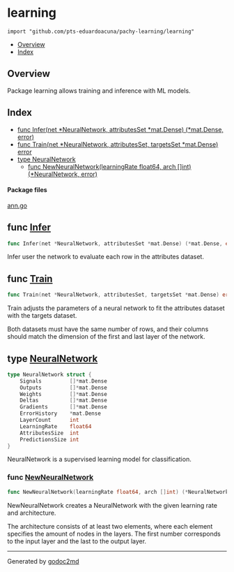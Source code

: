 

# learning
`import "github.com/pts-eduardoacuna/pachy-learning/learning"`

* [Overview](#pkg-overview)
* [Index](#pkg-index)

## <a name="pkg-overview">Overview</a>
Package learning allows training and inference with ML models.




## <a name="pkg-index">Index</a>
* [func Infer(net *NeuralNetwork, attributesSet *mat.Dense) (*mat.Dense, error)](#Infer)
* [func Train(net *NeuralNetwork, attributesSet, targetsSet *mat.Dense) error](#Train)
* [type NeuralNetwork](#NeuralNetwork)
  * [func NewNeuralNetwork(learningRate float64, arch []int) (*NeuralNetwork, error)](#NewNeuralNetwork)


#### <a name="pkg-files">Package files</a>
[ann.go](/src/github.com/pts-eduardoacuna/pachy-learning/learning/ann.go) 





## <a name="Infer">func</a> [Infer](/src/target/ann.go?s=4004:4080#L117)
``` go
func Infer(net *NeuralNetwork, attributesSet *mat.Dense) (*mat.Dense, error)
```
Infer user the network to evaluate each row in the attributes dataset.



## <a name="Train">func</a> [Train](/src/target/ann.go?s=2574:2648#L75)
``` go
func Train(net *NeuralNetwork, attributesSet, targetsSet *mat.Dense) error
```
Train adjusts the parameters of a neural network to fit the attributes dataset with
the targets dataset.

Both datasets must have the same number of rows, and their columns should match the
dimension of the first and last layer of the network.




## <a name="NeuralNetwork">type</a> [NeuralNetwork](/src/target/ann.go?s=219:514#L3)
``` go
type NeuralNetwork struct {
    Signals         []*mat.Dense
    Outputs         []*mat.Dense
    Weights         []*mat.Dense
    Deltas          []*mat.Dense
    Gradients       []*mat.Dense
    ErrorHistory    *mat.Dense
    LayerCount      int
    LearningRate    float64
    AttributesSize  int
    PredictionsSize int
}
```
NeuralNetwork is a supervised learning model for classification.







### <a name="NewNeuralNetwork">func</a> [NewNeuralNetwork](/src/target/ann.go?s=817:896#L21)
``` go
func NewNeuralNetwork(learningRate float64, arch []int) (*NeuralNetwork, error)
```
NewNeuralNetwork creates a NeuralNetwork with the given learning rate and architecture.

The architecture consists of at least two elements, where each element specifies the amount of
nodes in the layers. The first number corresponds to the input layer and the last to the output
layer.









- - -
Generated by [godoc2md](http://godoc.org/github.com/davecheney/godoc2md)
